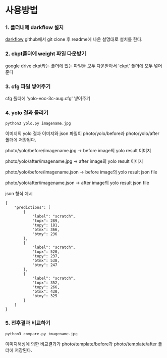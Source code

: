
# 사용방법


### 1. 폴더내에 darkflow 설치


[darkflow](https://github.com/thtrieu/darkflow) github에서 git clone 후 readme에 나온 설명대로 설치를 한다.


### 2. ckpt폴더에 weight 파일 다운받기


google drive ckpt라는 폴더에 있는 파일들 모두 다운받아서 'ckpt' 폴더에 모두 넣어준다


### 3. cfg 파일 넣어주기


cfg 폴더에 'yolo-voc-3c-aug.cfg' 넣어주기


### 4. yolo 결과 돌리기


```
python3 yolo.py imagename.jpg 
```

이미지의 yolo 결과 이미지와 json 파일이 photo/yolo/before과 photo/yolo/after 폴더에 저장된다.

photo/yolo/before/imagename.jpg -> before image의 yolo result 이미지

photo/yolo/after/imagename.jpg -> after image의 yolo result 이미지

photo/yolo/before/imagename.json -> before image의 yolo result json file

photo/yolo/after/imagename.json -> after image의 yolo result json file

json 형식 예시

```
{
	"predictions": [
		{
			"label": "scratch",
			"topx": 289,
			"topy": 181,
			"btmx": 366,
			"btmy": 236
		},
		{
			"label": "scratch",
			"topx": 520,
			"topy": 237,
			"btmx": 538,
			"btmy": 247
		},
		{
			"label": "scratch",
			"topx": 352,
			"topy": 266,
			"btmx": 430,
			"btmy": 325
		}
	]
}
```


### 5. 전후결과 비교하기


```
python3 compare.py imagename.jpg 
```

이미지해싱에 의한 비교결과가 photo/template/before과 photo/template/after 폴더에 저장된다.
